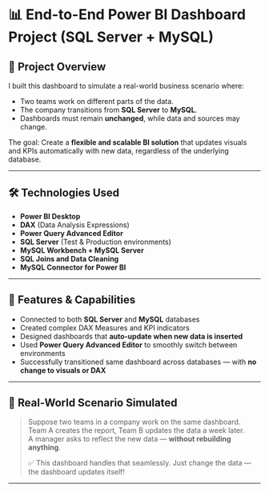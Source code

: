 # 📊 End-to-End Power BI Dashboard Project (SQL Server + MySQL)

## 🚀 Project Overview

I built this dashboard to simulate a real-world business scenario where:

- Two teams work on different parts of the data.
- The company transitions from **SQL Server** to **MySQL**.
- Dashboards must remain **unchanged**, while data and sources may change.

The goal: Create a **flexible and scalable BI solution** that updates visuals and KPIs automatically with new data, regardless of the underlying database.

---

## 🛠 Technologies Used

- **Power BI Desktop**
- **DAX** (Data Analysis Expressions)
- **Power Query Advanced Editor**
- **SQL Server** (Test & Production environments)
- **MySQL Workbench + MySQL Server**
- **SQL Joins and Data Cleaning**
- **MySQL Connector for Power BI**

---

## 🔧 Features & Capabilities

- Connected to both **SQL Server** and **MySQL** databases
- Created complex DAX Measures and KPI indicators
- Designed dashboards that **auto-update when new data is inserted**
- Used **Power Query Advanced Editor** to smoothly switch between environments
- Successfully transitioned same dashboard across databases — with **no change to visuals or DAX**

---

## 🧠 Real-World Scenario Simulated

> Suppose two teams in a company work on the same dashboard.  
> Team A creates the report, Team B updates the data a week later.  
> A manager asks to reflect the new data — **without rebuilding anything**.  
>  
> ✅ This dashboard handles that seamlessly. Just change the data — the dashboard updates itself!

---

